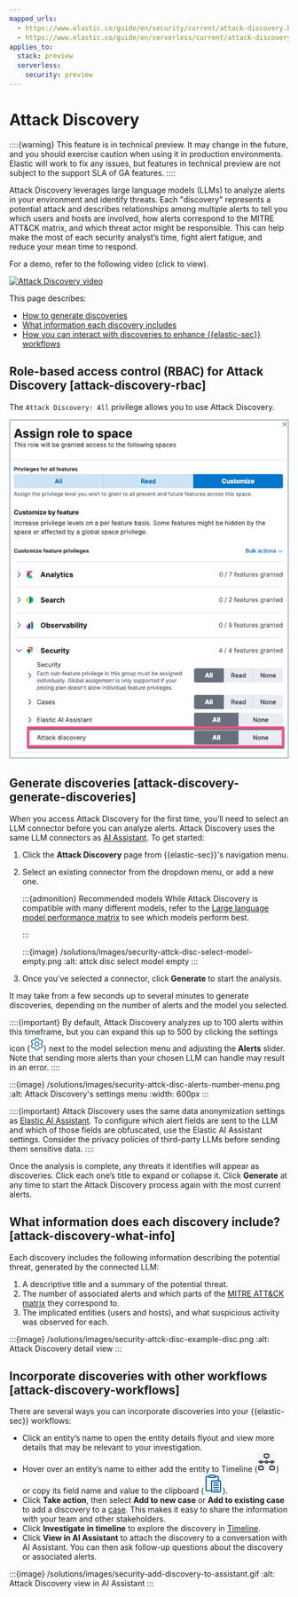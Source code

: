 ```yaml
---
mapped_urls:
  - https://www.elastic.co/guide/en/security/current/attack-discovery.html
  - https://www.elastic.co/guide/en/serverless/current/attack-discovery.html
applies_to:
  stack: preview
  serverless:
    security: preview
---
```


# Attack Discovery

::::{warning}
This feature is in technical preview. It may change in the future, and you should exercise caution when using it in production environments. Elastic will work to fix any issues, but features in technical preview are not subject to the support SLA of GA features.
::::


Attack Discovery leverages large language models (LLMs) to analyze alerts in your environment and identify threats. Each "discovery" represents a potential attack and describes relationships among multiple alerts to tell you which users and hosts are involved, how alerts correspond to the MITRE ATT&CK matrix, and which threat actor might be responsible. This can help make the most of each security analyst’s time, fight alert fatigue, and reduce your mean time to respond.

For a demo, refer to the following video (click to view).

[![Attack Discovery video](https://play.vidyard.com/eT92arEbpRddmSM4JeyzdX.jpg)](https://videos.elastic.co/watch/eT92arEbpRddmSM4JeyzdX?)


This page describes:

* [How to generate discoveries](/solutions/security/ai/attack-discovery.md#attack-discovery-generate-discoveries)
* [What information each discovery includes](/solutions/security/ai/attack-discovery.md#attack-discovery-what-info)
* [How you can interact with discoveries to enhance {{elastic-sec}} workflows](/solutions/security/ai/attack-discovery.md#attack-discovery-workflows)


## Role-based access control (RBAC) for Attack Discovery [attack-discovery-rbac]

The `Attack Discovery: All` privilege allows you to use Attack Discovery.

![attack-discovery-rbac](/solutions/images/security-attck-disc-rbac.png)

## Generate discoveries [attack-discovery-generate-discoveries]

When you access Attack Discovery for the first time, you’ll need to select an LLM connector before you can analyze alerts. Attack Discovery uses the same LLM connectors as [AI Assistant](/solutions/security/ai/ai-assistant.md). To get started:

1. Click the **Attack Discovery** page from {{elastic-sec}}'s navigation menu.
2. Select an existing connector from the dropdown menu, or add a new one.

   :::{admonition} Recommended models
   While Attack Discovery is compatible with many different models, refer to the [Large language model performance matrix](/solutions/security/ai/large-language-model-performance-matrix.md) to see which models perform best.

   :::


    :::{image} /solutions/images/security-attck-disc-select-model-empty.png
    :alt: attck disc select model empty
    :::

3. Once you’ve selected a connector, click **Generate** to start the analysis.

It may take from a few seconds up to several minutes to generate discoveries, depending on the number of alerts and the model you selected.

::::{important}
By default, Attack Discovery analyzes up to 100 alerts within this timeframe, but you can expand this up to 500 by clicking the settings icon (![Settings icon](/solutions/images/security-icon-settings.png "title =20x20")) next to the model selection menu and adjusting the **Alerts** slider. Note that sending more alerts than your chosen LLM can handle may result in an error.
::::


:::{image} /solutions/images/security-attck-disc-alerts-number-menu.png
:alt: Attack Discovery's settings menu
:width: 600px
:::

::::{important}
Attack Discovery uses the same data anonymization settings as [Elastic AI Assistant](/solutions/security/ai/ai-assistant.md). To configure which alert fields are sent to the LLM and which of those fields are obfuscated, use the Elastic AI Assistant settings. Consider the privacy policies of third-party LLMs before sending them sensitive data.
::::


Once the analysis is complete, any threats it identifies will appear as discoveries. Click each one’s title to expand or collapse it. Click **Generate** at any time to start the Attack Discovery process again with the most current alerts.


## What information does each discovery include? [attack-discovery-what-info]

Each discovery includes the following information describing the potential threat, generated by the connected LLM:

1. A descriptive title and a summary of the potential threat.
2. The number of associated alerts and which parts of the [MITRE ATT&CK matrix](https://attack.mitre.org/) they correspond to.
3. The implicated entities (users and hosts), and what suspicious activity was observed for each.

:::{image} /solutions/images/security-attck-disc-example-disc.png
:alt: Attack Discovery detail view
:::


## Incorporate discoveries with other workflows [attack-discovery-workflows]

There are several ways you can incorporate discoveries into your {{elastic-sec}} workflows:

* Click an entity’s name to open the entity details flyout and view more details that may be relevant to your investigation.
* Hover over an entity’s name to either add the entity to Timeline (![Add to timeline icon](/solutions/images/security-icon-add-to-timeline.png "title =20x20")) or copy its field name and value to the clipboard (![Copy to clipboard icon](/solutions/images/security-icon-copy.png "title =20x20")).
* Click **Take action**, then select **Add to new case** or **Add to existing case** to add a discovery to a [case](/solutions/security/investigate/cases.md). This makes it easy to share the information with your team and other stakeholders.
* Click **Investigate in timeline** to explore the discovery in [Timeline](/solutions/security/investigate/timeline.md).
* Click **View in AI Assistant** to attach the discovery to a conversation with AI Assistant. You can then ask follow-up questions about the discovery or associated alerts.

:::{image} /solutions/images/security-add-discovery-to-assistant.gif
:alt: Attack Discovery view in AI Assistant
:::

